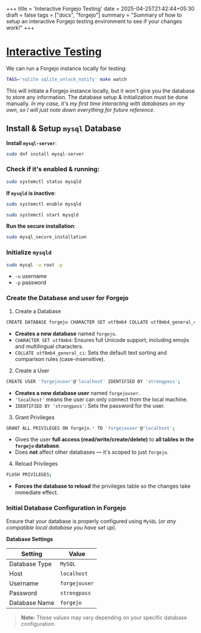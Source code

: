 +++
title = 'Interactive Forgejo Testing'
date = 2025-04-25T21:42:44+05:30
draft = false
tags = ["docs", "forgejo"]
summary = "Summary of how to setup an interactive Forgejo testing environment to see if your changes work!"
+++

# [Interactive Testing](https://forgejo.org/docs/next/contributor/testing/#interactive-testing-during-development)
We can run a Forgejo instance locally for testing:
```sh
TAGS='sqlite sqlite_unlock_notify' make watch
```

This will initiate a Forgejo instance locally, but it won't give you the database to store any information. The database setup & initialization must be done manually. _In my case, it's my first time interacting with databases on my own, so I will just note down everything for future reference_.

## Install & Setup `mysql` Database
**Install `mysql-server`**:
```sh
sudo dnf install mysql-server
```

### Check if it's enabled & running:
```sh
sudo systemctl status mysqld
```
**If `mysqld` is inactive**:
```sh
sudo systemctl enable mysqld
```
```sh
sudo systemctl start mysqld
```

**Run the secure installation**:
```sh
sudo mysql_secure_installation
```

### Initialize `mysqld`
```sh
sudo mysql -u root -p
```
- `-u` username
- `-p` password

### Create the Database and user for Forgejo

1. Create a Database

```sh
CREATE DATABASE forgejo CHARACTER SET utf8mb4 COLLATE utf8mb4_general_ci;
```
* **Creates a new database** named `forgejo`.
* `CHARACTER SET utf8mb4`: Ensures full Unicode support, including emojis and multilingual characters.
* `COLLATE utf8mb4_general_ci`: Sets the default text sorting and comparison rules (case-insensitive).

2. Create a User

```sh
CREATE USER 'forgejouser'@'localhost' IDENTIFIED BY 'strongpass';
```

* **Creates a new database user** named `forgejouser`.
* `'localhost'` means the user can only connect from the local machine.
* `IDENTIFIED BY 'strongpass'`: Sets the password for the user.

3. Grant Privileges

```sh
GRANT ALL PRIVILEGES ON forgejo.* TO 'forgejouser'@'localhost';
```

* Gives the user **full access (read/write/create/delete)** to **all tables in the `forgejo` database**.
* Does **not** affect other databases — it's scoped to just `forgejo`.

4. Reload Privileges

```sh
FLUSH PRIVILEGES;
```

* **Forces the database to reload** the privileges table so the changes take immediate effect.

### Initial Database Configuration in Forgejo
Ensure that your database is properly configured using `MySQL` (_or any compatible local database you have set up_).

**Database Settings**

| **Setting**   | **Value**     |
| ------------- | ------------- |
| Database Type | `MySQL`       |
| Host          | `localhost`   |
| Username      | `forgejouser` |
| Password      | `strongpass`  |
| Database Name | `forgejo`     |

> **Note:** These values may vary depending on your specific database configuration.
